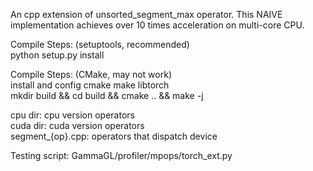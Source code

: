 An cpp extension of unsorted_segment_max operator. This NAIVE implementation achieves over 10 times acceleration on multi-core CPU.

Compile Steps:  (setuptools, recommended)  
python setup.py install

Compile Steps:  (CMake, may not work)  
install and config cmake make libtorch  
mkdir build && cd build && cmake .. && make -j  

cpu dir: cpu version operators  
cuda dir: cuda version operators  
segment_{op}.cpp: operators that dispatch device  

Testing script: GammaGL/profiler/mpops/torch_ext.py